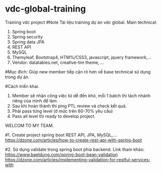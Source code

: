 # vdc-global-training
Training vdc project
#Note
Tài liệu training dự án vdc global.
Main technical:
1. Spring boot
2. Spring security
3. Spring data JPA
4. REST API
5. MySQL
6. Themyleaf, Bootstrap4, HTM%/CSS3, javascript, jquery framework,...
7. Vendor: datatables.net, creative-tim theme, ...

#Mục đích: Giúp new member tiếp cận rõ hơn về base technical sử dụng trong dự án.

#Cách triển khai.
1. Member sẽ nhận công việc từ dễ đến khó, mỗi 1 batch thì tách nhánh riêng của mình để làm. 
2. Sau khi hoàn thành thì ping PTL review và check kết quả.
3. Phải pass từng level (ở mức trên 60-70% yêu cầu)
4. Pass all level thì ready to develop project.

WELCOM TO MY TEAM.

#1. Create project spring boot REST API, JPA, MySQL,... 
  https://dzone.com/articles/how-to-create-rest-api-with-spring-boot
 
#2. Sử dụng validate trong spring boot phía backend. Link tham khảo:
  https://www.baeldung.com/spring-boot-bean-validation
  https://dzone.com/articles/implementing-validation-for-restful-services-with
